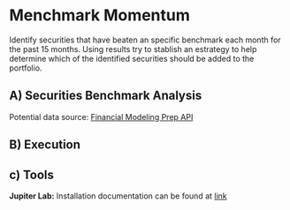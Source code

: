 # Menchmark Momentum
Identify securities that have beaten an specific benchmark each month for the past 15 months. Using results try to stablish an estrategy to help determine which of the identified securities should be added to the portfolio.
## A) Securities Benchmark Analysis
Potential data source: [Financial Modeling Prep API](https://financialmodelingprep.com/developer/docs/)
	
## B) Execution


## c) Tools
**Jupiter Lab:** Installation documentation can be found at [link](https://github.com/blueprint99/stonks_madness/tree/master/Jupyter_Lab_docs)
